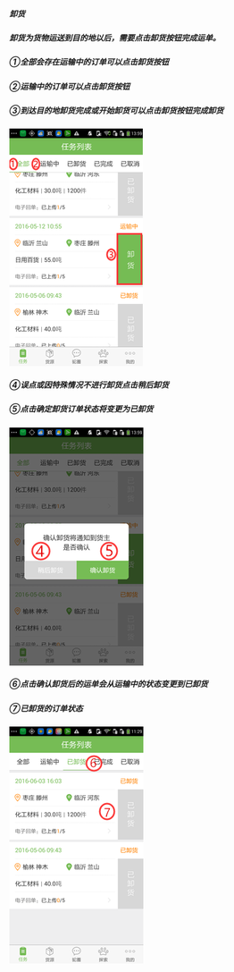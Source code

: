 ##### 卸货

##### 卸货为货物运送到目的地以后，需要点击卸货按钮完成运单。

##### ①全部会存在运输中的订单可以点击卸货按钮

##### ②运输中的订单可以点击卸货按钮

##### ③到达目的地卸货完成或开始卸货可以点击卸货按钮完成卸货

![](/assets/卸货.png)

##### ④误点或因特殊情况不进行卸货点击稍后卸货

##### ⑤点击确定卸货订单状态将变更为已卸货

![](/assets/确定卸货.png)

##### ⑥点击确认卸货后的运单会从运输中的状态变更到已卸货

##### ⑦已卸货的订单状态

![](/assets/卸货完成.png)

